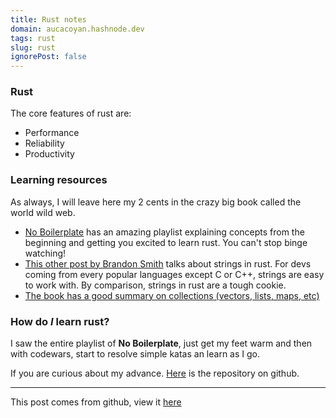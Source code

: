 ```yaml
---
title: Rust notes
domain: aucacoyan.hashnode.dev
tags: rust
slug: rust
ignorePost: false
---
```


### Rust

The core features of rust are:

- Performance
- Reliability
- Productivity

### Learning resources

As always, I will leave here my 2 cents in the crazy big book called the world wild web.

- [No Boilerplate](https://www.youtube.com/playlist?list=PLZaoyhMXgBzoM9bfb5pyUOT3zjnaDdSEP) has an amazing playlist explaining concepts from the beginning and getting you excited to learn rust. You can't stop binge watching!
- [This other post by Brandon Smith](https://www.brandons.me/blog/why-rust-strings-seem-hard) talks about strings in rust. For devs coming from every popular languages except C or C++, strings are easy to work with. By comparison, strings in rust are a tough cookie.
- [The book has a good summary on collections (vectors, lists, maps, etc)](https://doc.rust-lang.org/std/collections/index.html)

### How do _I_ learn rust?

I saw the entire playlist of **No Boilerplate**, just get my feet warm and then with codewars, start to resolve simple katas an learn as I go.

If you are curious about my advance. [Here](http://github.com/AucaCoyan/exp-rust) is the repository on github.

---

This post comes from github, view it [here](https://github.com/AucaCoyan/blog/blob/main/rust_notes.md)
